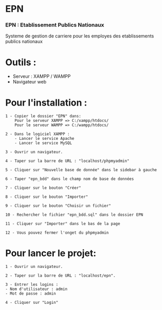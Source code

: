 # EPN

<h3>EPN : Etablissement Publics Nationaux</h3>
Systeme de gestion de carriere pour les employes des etablissements publics nationaux

# Outils :
  - Serveur : XAMPP / WAMPP
  - Navigateur web

# Pour l'installation :

	1 - Copier le dossier "EPN" dans:
		Pour le serveur XAMPP => C:/xampp/htdocs/ 
		Pour le serveur WAMPP => C:/wampp/htdocs/ 

	2 - Dans le logiciel XAMPP :
		- Lancer le service Apache
		- Lancer le service MySQL

	3 - Ouvrir un navigateur.

	4 - Taper sur la barre de URL : "localhost/phpmyadmin"

	5 - Cliquer sur "Nouvelle base de donnée" dans le sidebar à gauche

	6 - Taper "epn_bdd" dans le champ nom de base de données

	7 - Cliquer sur le bouton "Créer"

	8 - Cliquer sur le bouton "Importer"

	9 - Cliquer sur le bouton "Choisir un fichier"

	10 - Rechercher le fichier "epn_bdd.sql" dans le dossier EPN

	11 - Cliquer sur "Importer" dans le bas de la page

	12 - Vous pouvez fermer l'onget du phpmyadmin


# Pour lancer le projet:

	1 - Ouvrir un navigateur.

	2 - Taper sur la barre de URL : "localhost/epn".

	3 - Entrer les logins :
	- Nom d'utilisateur : admin
	- Mot de passe : admin

	4 - Cliquer sur "Login" 
